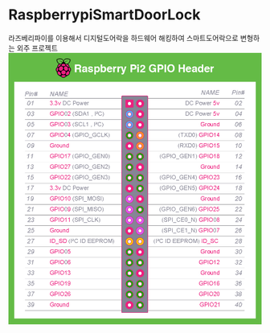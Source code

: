 # RaspberrypiSmartDoorLock
라즈베리파이를 이용해서 디지털도어락을 하드웨어 해킹하여 스마트도어락으로 변형하는  외주 프로젝트
![Alt Text](https://github.com/neltica/RaspberrypiSmartDoorLock/blob/master/Readme_Image/GPIO_Pi2.jpg)
